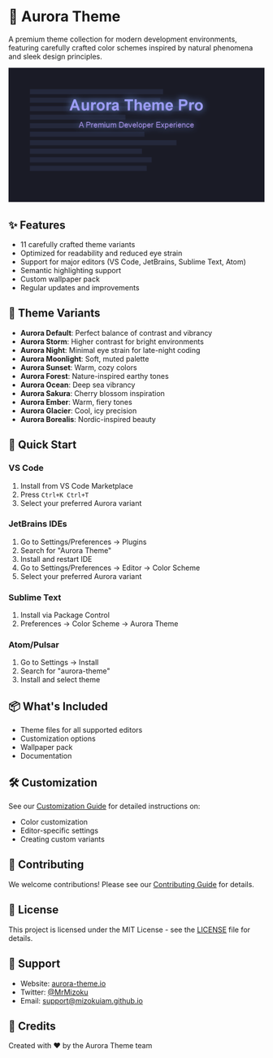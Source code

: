 # 🌌 Aurora Theme

A premium theme collection for modern development environments, featuring carefully crafted color schemes inspired by natural phenomena and sleek design principles.

![Aurora Theme Preview](assets/previews/aurora-default.png)

## ✨ Features

- 11 carefully crafted theme variants
- Optimized for readability and reduced eye strain
- Support for major editors (VS Code, JetBrains, Sublime Text, Atom)
- Semantic highlighting support
- Custom wallpaper pack
- Regular updates and improvements

## 🎨 Theme Variants

- **Aurora Default**: Perfect balance of contrast and vibrancy
- **Aurora Storm**: Higher contrast for bright environments
- **Aurora Night**: Minimal eye strain for late-night coding
- **Aurora Moonlight**: Soft, muted palette
- **Aurora Sunset**: Warm, cozy colors
- **Aurora Forest**: Nature-inspired earthy tones
- **Aurora Ocean**: Deep sea vibrancy
- **Aurora Sakura**: Cherry blossom inspiration
- **Aurora Ember**: Warm, fiery tones
- **Aurora Glacier**: Cool, icy precision
- **Aurora Borealis**: Nordic-inspired beauty

## 🚀 Quick Start

### VS Code
1. Install from VS Code Marketplace
2. Press `Ctrl+K Ctrl+T`
3. Select your preferred Aurora variant

### JetBrains IDEs
1. Go to Settings/Preferences → Plugins
2. Search for "Aurora Theme"
3. Install and restart IDE
4. Go to Settings/Preferences → Editor → Color Scheme
5. Select your preferred Aurora variant

### Sublime Text
1. Install via Package Control
2. Preferences → Color Scheme → Aurora Theme

### Atom/Pulsar
1. Go to Settings → Install
2. Search for "aurora-theme"
3. Install and select theme

## 📦 What's Included

- Theme files for all supported editors
- Customization options
- Wallpaper pack
- Documentation

## 🛠️ Customization

See our [Customization Guide](docs/CUSTOMIZATION.md) for detailed instructions on:
- Color customization
- Editor-specific settings
- Creating custom variants

## 🤝 Contributing

We welcome contributions! Please see our [Contributing Guide](docs/CONTRIBUTING.md) for details.

## 📄 License

This project is licensed under the MIT License - see the [LICENSE](LICENSE) file for details.

## 🌟 Support

- Website: [aurora-theme.io](https://mizokuiam.github.io/aurora-theme/)
- Twitter: [@MrMizoku](https://x.com/MrMizoku)
- Email: support@mizokuiam.github.io

## 🙏 Credits

Created with ❤️ by the Aurora Theme team

